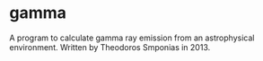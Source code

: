 # gamma
A program to calculate gamma ray emission from an astrophysical environment. Written by Theodoros Smponias in 2013.

